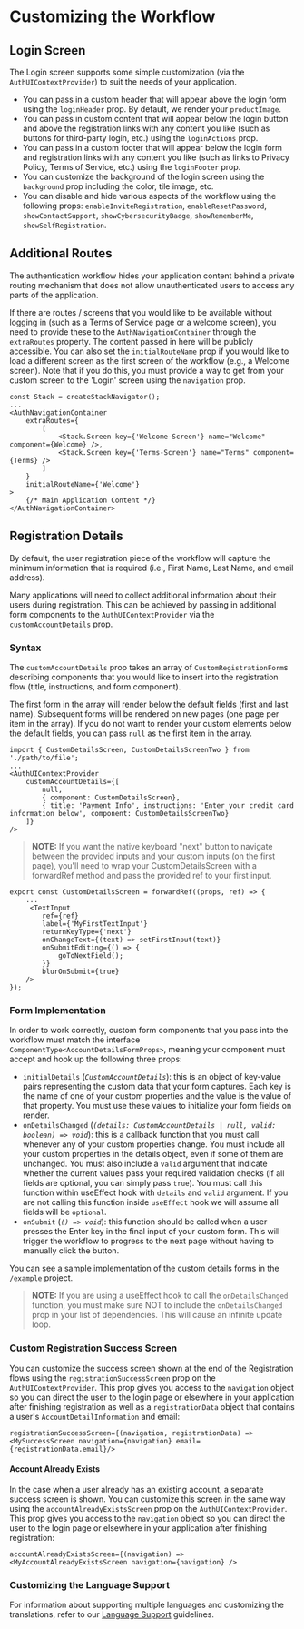 # Customizing the Workflow

## Login Screen

The Login screen supports some simple customization (via the `AuthUIContextProvider`) to suit the needs of your application.

-   You can pass in a custom header that will appear above the login form using the `loginHeader` prop. By default, we render your `productImage`.
-   You can pass in custom content that will appear below the login button and above the registration links with any content you like (such as buttons for third-party login, etc.) using the `loginActions` prop.
-   You can pass in a custom footer that will appear below the login form and registration links with any content you like (such as links to Privacy Policy, Terms of Service, etc.) using the `loginFooter` prop.
-   You can customize the background of the login screen using the `background` prop including the color, tile image, etc.
-   You can disable and hide various aspects of the workflow using the following props: `enableInviteRegistration`, `enableResetPassword`, `showContactSupport`, `showCybersecurityBadge`, `showRememberMe`, `showSelfRegistration`.


## Additional Routes

The authentication workflow hides your application content behind a private routing mechanism that does not allow unauthenticated users to access any parts of the application.

If there are routes / screens that you would like to be available without logging in (such as a Terms of Service page or a welcome screen), you need to provide these to the `AuthNavigationContainer` through the `extraRoutes` property. The content passed in here will be publicly accessible. You can also set the `initialRouteName` prop if you would like to load a different screen as the first screen of the workflow (e.g., a Welcome screen). Note that if you do this, you must provide a way to get from your custom screen to the 'Login' screen using the `navigation` prop.

```tsx
const Stack = createStackNavigator();
...
<AuthNavigationContainer
    extraRoutes={
        [
            <Stack.Screen key={'Welcome-Screen'} name="Welcome" component={Welcome} />,
            <Stack.Screen key={'Terms-Screen'} name="Terms" component={Terms} />
        ]
    }
    initialRouteName={'Welcome'}
>
    {/* Main Application Content */}
</AuthNavigationContainer>

```


## Registration Details

By default, the user registration piece of the workflow will capture the minimum information that is required (i.e., First Name, Last Name, and email address).

Many applications will need to collect additional information about their users during registration. This can be achieved by passing in additional form components to the `AuthUIContextProvider` via the `customAccountDetails` prop.

### Syntax

The `customAccountDetails` prop takes an array of `CustomRegistrationForm`s describing components that you would like to insert into the registration flow (title, instructions, and form component).

The first form in the array will render below the default fields (first and last name). Subsequent forms will be rendered on new pages (one page per item in the array). If you do not want to render your custom elements below the default fields, you can pass `null` as the first item in the array.

```tsx
import { CustomDetailsScreen, CustomDetailsScreenTwo } from './path/to/file';
...
<AuthUIContextProvider
    customAccountDetails={[
        null,
        { component: CustomDetailsScreen},
        { title: 'Payment Info', instructions: 'Enter your credit card information below', component: CustomDetailsScreenTwo}
    ]}
/>
```

> **NOTE:** If you want the native keyboard "next" button to navigate between the provided inputs and your custom inputs (on the first page), you'll need to wrap your CustomDetailsScreen with a forwardRef method and pass the provided ref to your first input.

```tsx
export const CustomDetailsScreen = forwardRef((props, ref) => {
    ...
     <TextInput
        ref={ref}
        label={'MyFirstTextInput'}
        returnKeyType={'next'}
        onChangeText={(text) => setFirstInput(text)}
        onSubmitEditing={() => {
            goToNextField();
        }}
        blurOnSubmit={true}
    />
});
```

### Form Implementation

In order to work correctly, custom form components that you pass into the workflow must match the interface `ComponentType<AccountDetailsFormProps>`, meaning your component must accept and hook up the following three props:

-   `initialDetails` (_`CustomAccountDetails`_): this is an object of key-value pairs representing the custom data that your form captures. Each key is the name of one of your custom properties and the value is the value of that property. You must use these values to initialize your form fields on render.
-   `onDetailsChanged` (_`(details: CustomAccountDetails | null, valid: boolean) => void`_): this is a callback function that you must call whenever any of your custom properties change. You must include all your custom properties in the details object, even if some of them are unchanged. You must also include a `valid` argument that indicate whether the current values pass your required validation checks (if all fields are optional, you can simply pass `true`). You must call this function within useEffect hook with `details` and `valid` argument. If you are not calling this function inside `useEffect` hook we will assume all fields will be `optional`.
-   `onSubmit` (_`() => void`_): this function should be called when a user presses the Enter key in the final input of your custom form. This will trigger the workflow to progress to the next page without having to manually click the button.

You can see a sample implementation of the custom details forms in the `/example` project.

> **NOTE:** If you are using a useEffect hook to call the `onDetailsChanged` function, you must make sure NOT to include the `onDetailsChanged` prop in your list of dependencies. This will cause an infinite update loop.

### Custom Registration Success Screen

You can customize the success screen shown at the end of the Registration flows using the `registrationSuccessScreen` prop on the `AuthUIContextProvider`. This prop gives you access to the `navigation` object so you can direct the user to the login page or elsewhere in your application after finishing registration as well as a `registrationData` object that contains a user's `AccountDetailInformation` and email:

```tsx
registrationSuccessScreen={(navigation, registrationData) => <MySuccessScreen navigation={navigation} email={registrationData.email}/>
```

#### Account Already Exists

In the case when a user already has an existing account, a separate success screen is shown. You can customize this screen in the same way using the `accountAlreadyExistsScreen` prop on the `AuthUIContextProvider`. This prop gives you access to the `navigation` object so you can direct the user to the login page or elsewhere in your application after finishing registration:

```tsx
accountAlreadyExistsScreen={(navigation) => <MyAccountAlreadyExistsScreen navigation={navigation} />
```

### Customizing the Language Support

For information about supporting multiple languages and customizing the translations, refer to our [Language Support](./language-support.md) guidelines.